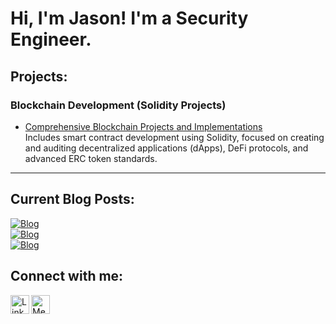# Hi, I'm Jason! I'm a Security Engineer.

## Projects:

### Blockchain Development (Solidity Projects)
- [Comprehensive Blockchain Projects and Implementations](https://github.com/jason-victor1/Blockchain-Development.git)  
  Includes smart contract development using Solidity, focused on creating and auditing decentralized applications (dApps), DeFi protocols, and advanced ERC token standards.
  
---

## Current Blog Posts:
[![Blog](https://img.shields.io/badge/Read%20Blog-How%20Enhanced%20Security%20Measures%20Could%20Have%20Prevented%20the%20Mt.%20Gox%20Collapse-darkblue)](https://medium.com/@jasonvictor19/how-enhanced-security-measures-could-have-prevented-the-mt-gox-collapse-0762fda90aa4)  
[![Blog](https://img.shields.io/badge/Read%20Blog-How%20to%20Stop%20SIM%20Swapping%20Scams%20with%20Blockchain%20Technology-darkblue)](https://medium.com/@jasonvictor19/how-to-stop-sim-swapping-scams-with-blockchain-technology-2c97e60cc566)  
[![Blog](https://img.shields.io/badge/Read%20Blog-Why%20Blockchain%20Can’t%20Be%20Hacked%3A%20Breaking%20Down%20Its%20Security%20Features-darkblue)](https://medium.com/@jasonvictor19/why-blockchain-cant-be-hacked-breaking-down-its-security-features-f3a0fda29976)  


## Connect with me:

<a href="https://linkedin.com">
  <img align="left" alt="LinkedIn" width="30px" src="https://img.icons8.com/fluent/48/000000/linkedin.png" />
</a>

<a href="https://medium.com">
  <img align="left" alt="Medium" width="30px" src="https://upload.wikimedia.org/wikipedia/commons/e/ec/Medium_logo_Monogram.svg" />
</a>

<!-- Make sure to add some space after the icons -->
<br />
<br />

<!-- Now add your actual link references below -->
[linkedin]: https://linkedin.com
[medium]: https://medium.com


